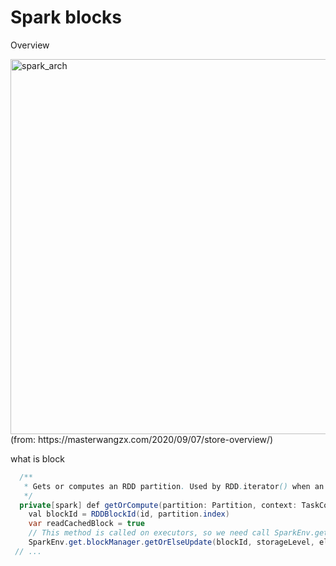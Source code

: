 # Spark blocks

Overview

<img src="https://user-images.githubusercontent.com/16873751/108654110-d5ffa600-747c-11eb-921c-2e27e676701b.png" alt="spark_arch" width="600"/> 
(from: https://masterwangzx.com/2020/09/07/store-overview/)
<br/>


what is block

```java
  /**
   * Gets or computes an RDD partition. Used by RDD.iterator() when an RDD is cached.
   */
  private[spark] def getOrCompute(partition: Partition, context: TaskContext): Iterator[T] = {
    val blockId = RDDBlockId(id, partition.index)
    var readCachedBlock = true
    // This method is called on executors, so we need call SparkEnv.get instead of sc.env.
    SparkEnv.get.blockManager.getOrElseUpdate(blockId, storageLevel, elementClassTag, () => {
 // ...
```

